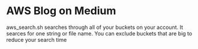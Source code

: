 # AWS Blog on Medium
aws_search.sh searches through all of your buckets on your account. It searces for one string or file name. You can exclude buckets that are big to reduce your search time
